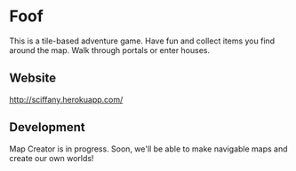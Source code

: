 # Foof

This is a tile-based adventure game. Have fun and collect items you find around the map. Walk through portals or enter houses.

## Website

http://sciffany.herokuapp.com/

## Development

Map Creator is in progress. Soon, we'll be able to make navigable maps and create our own worlds!
